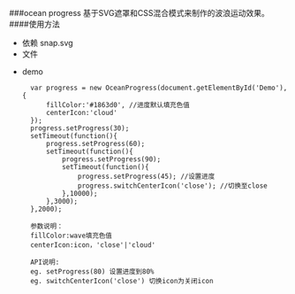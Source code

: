 ###ocean progress
基于SVG遮罩和CSS混合模式来制作的波浪运动效果。
####使用方法
- 依赖
snap.svg
- 文件
<script src="../Snap.svg-0.4.1/dist/snap.svg.js"></script>
<script src="../common/scripts/util.js"></script>
<script src="scripts/ocean-progress.js"></script>

- demo

        var progress = new OceanProgress(document.getElementById('Demo'),{
            fillColor:'#1863d0', //进度默认填充色值
            centerIcon:'cloud'
        });
        progress.setProgress(30);
        setTimeout(function(){
            progress.setProgress(60);
            setTimeout(function(){
                progress.setProgress(90);
                setTimeout(function(){
                    progress.setProgress(45); //设置进度
                    progress.switchCenterIcon('close'); //切换至close
                },10000);
            },3000);
        },2000);

        参数说明：
        fillColor:wave填充色值
        centerIcon:icon，'close'|'cloud'

        API说明:
        eg. setProgress(80) 设置进度到80%
        eg. switchCenterIcon('close') 切换icon为关闭icon

